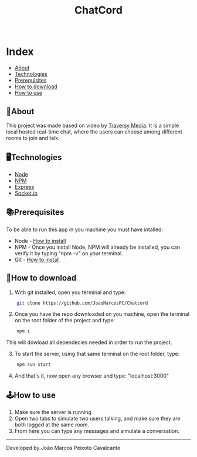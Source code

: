 <h1 align="center">ChatCord</h1>

<h1>
  <img src="">
</h1>

# Index
- [About](#about)
- [Technologies](#technologies)
- [Prerequisites](#prerequisites)
- [How to download](#how-to-download)
- [How to use](#how-to-use)

## 📖About
This project was made based on video by [Traversy Media](https://www.youtube.com/channel/UC29ju8bIPH5as8OGnQzwJyA). It is a simple local hosted real-time chat, where the users can choose among different rooms to join and talk.

## 🖥Technologies 
- [Node](https://nodejs.org/en/)
- [NPM](https://www.npmjs.com)
- [Express](http://expressjs.com)
- [Socket.io](https://socket.io)

## 📚Prerequisites
To be able to run this app in you machine you must have intalled:
- Node - [How to install](https://nodejs.org/en/download/)
- NPM - Once you install Node, NPM will already be installed, you can verify it by typing "npm -v" on your terminal.
- Git - [How to install](https://git-scm.com/downloads)

## 📂How to download
1. With git installed, open you terminal and type:
```bash
	git clone https://github.com/JoaoMarcosPC/Chatcord
```
2. Once you have the repo downloaded on you machine, open the terminal on the root folder of the project and type:
```bash
	npm i
```
This will dowload all dependecies needed in order to run the project.

3. To start the server, using that same terminal on the root folder, type:
```bash
	npm run start
```
4. And that's it, now open any browser and type: "localhost:3000"

## 🕹How to use
1. Make sure the server is running
2. Open two tabs to simulate two users talking, and make sure they are both logged at the same room.
3. From here you can type any messages and simulate a conversation.

---
Developed by João Marcos Peixoto Cavalcante
